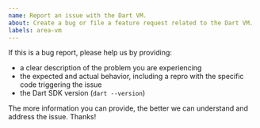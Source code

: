 ```yaml
---
name: Report an issue with the Dart VM.
about: Create a bug or file a feature request related to the Dart VM.
labels: area-vm
---
```


If this is a bug report, please help us by providing:

- a clear description of the problem you are experiencing
- the expected and actual behavior, including a repro with the specific code triggering the issue
- the Dart SDK version (`dart --version`)

The more information you can provide, the better we can understand and address the issue. Thanks!
